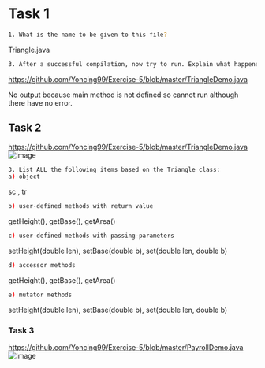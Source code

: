 # Task 1
```bash
1. What is the name to be given to this file? 
```
Triangle.java
```bash
3. After a successful compilation, now try to run. Explain what happened and why.
```
https://github.com/Yoncing99/Exercise-5/blob/master/TriangleDemo.java

No output because main method is not defined so cannot run although there have no error.
## Task 2
https://github.com/Yoncing99/Exercise-5/blob/master/TriangleDemo.java
![image](https://user-images.githubusercontent.com/55395418/79048315-e1742500-7c4e-11ea-8190-1546ef9f4cf4.png)
```bash
3. List ALL the following items based on the Triangle class:
a) object
```
sc , tr
```bash
b) user-defined methods with return value
```
getHeight(), getBase(), getArea()
```bash
c) user-defined methods with passing-parameters 
```
setHeight(double len), setBase(double b), set(double len, double b)
```bash
d) accessor methods
```
getHeight(), getBase(), getArea()
```bash
e) mutator methods
```
setHeight(double len), setBase(double b), set(double len, double b)

### Task 3
https://github.com/Yoncing99/Exercise-5/blob/master/PayrollDemo.java
![image](https://user-images.githubusercontent.com/55395418/79048834-55fc9300-7c52-11ea-89b3-bfb4e7123d02.png)
